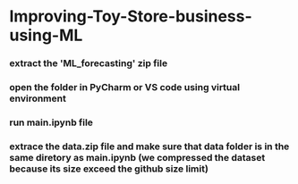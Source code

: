 # Improving-Toy-Store-business-using-ML

### extract the 'ML_forecasting' zip file 
### open the folder in PyCharm or VS code using virtual environment 
### run main.ipynb file
### extrace the data.zip file and make sure that data folder is in the same diretory as main.ipynb (we compressed the dataset because its size exceed the github size limit)
